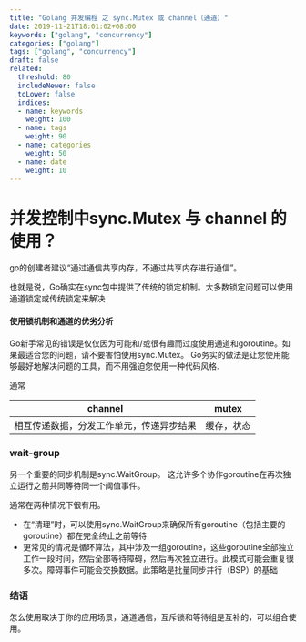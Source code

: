 ```yaml
---
title: "Golang 并发编程 之 sync.Mutex 或 channel（通道）"
date: 2019-11-21T18:01:02+08:00
keywords: ["golang", "concurrency"]
categories: ["golang"]
tags: ["golang", "concurrency"]
draft: false
related:
  threshold: 80
  includeNewer: false
  toLower: false
  indices:
  - name: keywords
    weight: 100
  - name: tags
    weight: 90
  - name: categories
    weight: 50
  - name: date
    weight: 10
---
```


并发控制中sync.Mutex 与 channel 的使用？
===

go的创建者建议“通过通信共享内存，不通过共享内存进行通信”。

也就是说，Go确实在sync包中提供了传统的锁定机制。大多数锁定问题可以使用通道锁定或传统锁定来解决

#### 使用锁机制和通道的优劣分析
Go新手常见的错误是仅仅因为可能和/或很有趣而过度使用通道和goroutine。如果最适合您的问题，请不要害怕使用sync.Mutex。
Go务实的做法是让您使用能够最好地解决问题的工具，而不用强迫您使用一种代码风格.

通常

| channel | mutex |
| ----| ----|
| 相互传递数据，分发工作单元，传递异步结果 | 缓存，状态|


### wait-group
另一个重要的同步机制是sync.WaitGroup。
这允许多个协作goroutine在再次独立运行之前共同等待同一个阈值事件。


通常在两种情况下很有用。

- 在“清理”时，可以使用sync.WaitGroup来确保所有goroutine（包括主要的goroutine）都在完全终止之前等待
- 更常见的情况是循环算法，其中涉及一组goroutine，这些goroutine全部独立工作一段时间，然后全部等待障碍，然后再次独立进行。此模式可能会重复很多次。障碍事件可能会交换数据。此策略是批量同步并行（BSP）的基础


### 结语
怎么使用取决于你的应用场景，通道通信，互斥锁和等待组是互补的，可以组合使用。